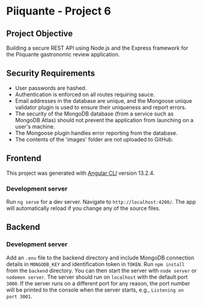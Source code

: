 # Piiquante - Project 6

## Project Objective

Building a secure REST API using Node.js and the Express framework for the Piiquante gastronomic review application.

## Security Requirements

- User passwords are hashed.
- Authentication is enforced on all routes requiring sauce.
- Email addresses in the database are unique, and the Mongoose unique validator plugin is used to ensure their uniqueness and report errors.
- The security of the MongoDB database (from a service such as MongoDB Atlas) should not prevent the application from launching on a user's machine.
- The Mongoose plugin handles error reporting from the database.
- The contents of the 'images' folder are not uploaded to GitHub.

## Frontend

This project was generated with [Angular CLI](https://github.com/angular/angular-cli) version 13.2.4.

### Development server

Run `ng serve` for a dev server. Navigate to `http://localhost:4200/`. The app will automatically reload if you change any of the source files.

## Backend

### Development server

Add an `.env` file to the backend directory and include MongoDB connection details in `MONGODB_KEY` and identification token in `TOKEN`.
Run `npm install` from the `backend` directory. You can then start the server with `node server` or `nodemon server`.
The server should run on `localhost` with the default port `3000`.
If the server runs on a different port for any reason, the port number will be printed to the console when the server starts, e.g., `Listening on port 3001`.
